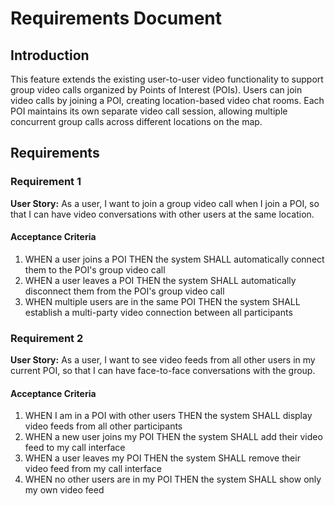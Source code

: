 # Requirements Document

## Introduction

This feature extends the existing user-to-user video functionality to support group video calls organized by Points of Interest (POIs). Users can join video calls by joining a POI, creating location-based video chat rooms. Each POI maintains its own separate video call session, allowing multiple concurrent group calls across different locations on the map.

## Requirements

### Requirement 1

**User Story:** As a user, I want to join a group video call when I join a POI, so that I can have video conversations with other users at the same location.

#### Acceptance Criteria

1. WHEN a user joins a POI THEN the system SHALL automatically connect them to the POI's group video call
2. WHEN a user leaves a POI THEN the system SHALL automatically disconnect them from the POI's group video call
3. WHEN multiple users are in the same POI THEN the system SHALL establish a multi-party video connection between all participants

### Requirement 2

**User Story:** As a user, I want to see video feeds from all other users in my current POI, so that I can have face-to-face conversations with the group.

#### Acceptance Criteria

1. WHEN I am in a POI with other users THEN the system SHALL display video feeds from all other participants
2. WHEN a new user joins my POI THEN the system SHALL add their video feed to my call interface
3. WHEN a user leaves my POI THEN the system SHALL remove their video feed from my call interface
4. WHEN no other users are in my POI THEN the system SHALL show only my own video feed


